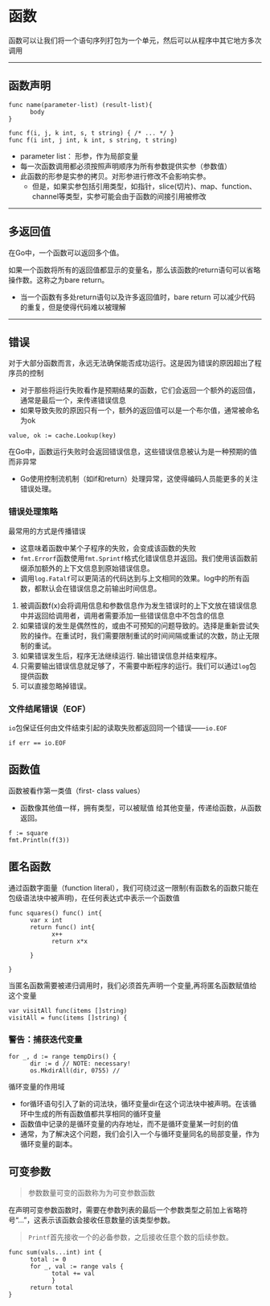 # 函数

函数可以让我们将一个语句序列打包为一个单元，然后可以从程序中其它地方多次调用

----
## 函数声明

```
func name(parameter-list) (result-list){
      body
}

func f(i, j, k int, s, t string) { /* ... */ }
func f(i int, j int, k int, s string, t string)
```
* parameter list： 形参，作为局部变量
* 每一次函数调用都必须按照声明顺序为所有参数提供实参（参数值）
* 此函数的形参是实参的拷贝。对形参进行修改不会影响实参。
  * 但是，如果实参包括引用类型，如指针，slice(切片)、map、function、channel等类型，实参可能会由于函数的间接引用被修改
----
## 多返回值

在Go中，一个函数可以返回多个值。

如果一个函数将所有的返回值都显示的变量名，那么该函数的return语句可以省略操作数。这称之为bare return。
* 当一个函数有多处return语句以及许多返回值时，bare return 可以减少代码的重复，但是使得代码难以被理解

-----
## 错误

对于大部分函数而言，永远无法确保能否成功运行。这是因为错误的原因超出了程序员的控制
* 对于那些将运行失败看作是预期结果的函数，它们会返回一个额外的返回值，通常是最后一个，来传递错误信息
* 如果导致失败的原因只有一个，额外的返回值可以是一个布尔值，通常被命名为ok
```
value, ok := cache.Lookup(key)
```

在Go中，函数运行失败时会返回错误信息，这些错误信息被认为是一种预期的值而非异常
* Go使用控制流机制（如if和return）处理异常，这使得编码人员能更多的关注错误处理。

###  错误处理策略

最常用的方式是传播错误
  * 这意味着函数中某个子程序的失败，会变成该函数的失败
  * `fmt.Errorf`函数使用`fmt.Sprintf`格式化错误信息并返回。我们使用该函数前缀添加额外的上下文信息到原始错误信息。
  * 调用`log.Fatalf`可以更简洁的代码达到与上文相同的效果。log中的所有函数，都默认会在错误信息之前输出时间信息。


1. 被调函数f(x)会将调用信息和参数信息作为发生错误时的上下文放在错误信息中并返回给调用者，调用者需要添加一些错误信息中不包含的信息
2. 如果错误的发生是偶然性的，或由不可预知的问题导致的。选择是重新尝试失败的操作。在重试时，我们需要限制重试的时间间隔或重试的次数，防止无限制的重试。
3. 如果错误发生后，程序无法继续运行. 输出错误信息并结束程序。
4. 只需要输出错误信息就足够了，不需要中断程序的运行。我们可以通过`log`包提供函数
5. 可以直接忽略掉错误。

### 文件结尾错误（EOF）
`io`包保证任何由文件结束引起的读取失败都返回同一个错误——`io.EOF`
```
if err == io.EOF 
```

## 函数值

函数被看作第一类值（first- class values）
* 函数像其他值一样，拥有类型，可以被赋值 给其他变量，传递给函数，从函数返回。

```
f := square
fmt.Println(f(3))
``` 


## 匿名函数

通过函数字面量（function literal），我们可绕过这一限制(有函数名的函数只能在包级语法块中被声明)，在任何表达式中表示一个函数值
```
func squares() func() int{
      var x int
      return func() int{
            x++
            return x*x
      
      }

}
```

当匿名函数需要被递归调用时，我们必须首先声明一个变量,再将匿名函数赋值给这个变量
```
var visitAll func(items []string)
visitAll = func(items []string) {
```

### 警告：捕获迭代变量
```
for _, d := range tempDirs() {
      dir := d // NOTE: necessary!
      os.MkdirAll(dir, 0755) //
```
循环变量的作用域
* for循环语句引入了新的词法块，循环变量dir在这个词法块中被声明。在该循环中生成的所有函数值都共享相同的循环变量
* 函数值中记录的是循环变量的内存地址，而不是循环变量某一时刻的值
* 通常，为了解决这个问题，我们会引入一个与循环变量同名的局部变量，作为循环变量的副本。


## 可变参数
> 参数数量可变的函数称为为可变参数函数


在声明可变参数函数时，需要在参数列表的最后一个参数类型之前加上省略符号“...”，这表示该函数会接收任意数量的该类型参数。

> `Printf`首先接收一个的必备参数，之后接收任意个数的后续参数。

```
func sum(vals...int) int {
      total := 0
      for _, val := range vals {
            total += val
            }
      return total
}
```
